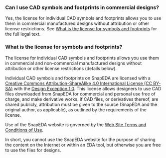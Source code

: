 ### Can I use CAD symbols and footprints in commercial designs?

Yes, the license for individual CAD symbols and footprints allows you to use them in commercial manufactured designs without attribution or other license restrictions. See [What is the license for symbols and footprints](https://www.snapeda.com/about/FAQ/#license) for the full legal text.

### What is the license for symbols and footprints?

The license for individual CAD symbols and footprints allows you use them in commercial and non-commercial manufactured designs without attribution or other license restrictions (details below).

Individual CAD symbols and footprints on SnapEDA are licensed with a [Creative Commons Attribution-ShareAlike 4.0 International License (CC BY-SA)](http://creativecommons.org/licenses/by-sa/4.0/) with the [Design Exception 1.0](https://www.snapeda.com/about/FAQ/#designexception). This license allows designers to use CAD files downloaded from SnapEDA for commercial and personal use free of charge, and make derivative works. If CAD files, or derivatives thereof, are shared publicly, attribution must be given to the source (SnapEDA and the original author, as applicable), as outlined by the requirements of the license.

Use of the SnapEDA website is governed by the [Web Site Terms and Conditions of Use](http://www.snapeda.com/about/terms/).

In short, you cannot use the SnapEDA website for the purpose of sharing the content on the Internet or within an EDA tool, but otherwise you are free to use the files for designs.

